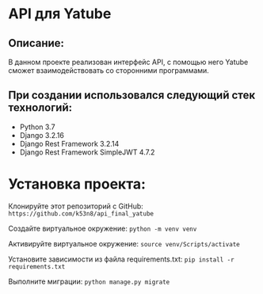# API для Yatube

## Описание:
В данном проекте реализован интерфейс API, с помощью него Yatube сможет взаимодействовать со сторонними программами.

## При создании использовался следующий стек технологий:
- Python 3.7
- Django 3.2.16
- Django Rest Framework 3.2.14
- Django Rest Framework SimpleJWT 4.7.2

# Установка проекта: 
Клонируйте этот репозиторий с GitHub:
`https://github.com/k53n8/api_final_yatube`

Создайте виртуальное окружение:
`python -m venv venv`

Активируйте виртуальное окружение: 
`source venv/Scripts/activate`

Установите зависимости из файла requirements.txt:
`pip install -r requirements.txt`

Выполните миграции:
`python manage.py migrate`
